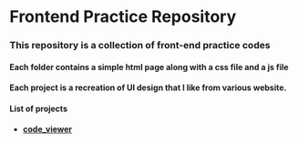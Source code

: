 # Frontend Practice Repository

### This repository is a collection of front-end practice codes

#### Each folder contains a simple html page along with a css file and a js file

#### Each project is a recreation of UI design that I like from various website.


#### List of projects
* #### [code_viewer](https://zokovi.github.io/code_show/index.html)